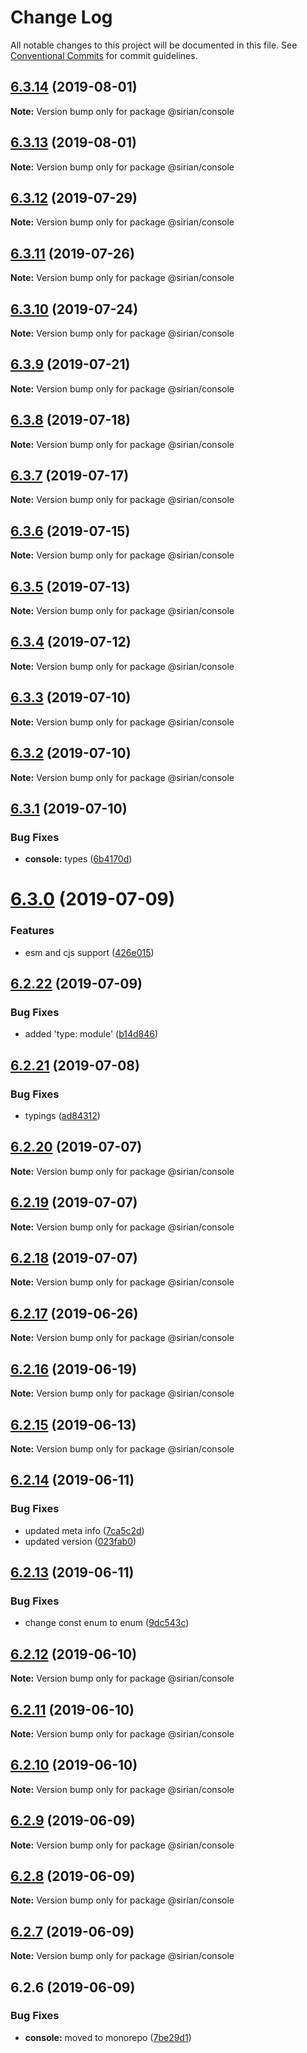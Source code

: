 # Change Log

All notable changes to this project will be documented in this file.
See [Conventional Commits](https://conventionalcommits.org) for commit guidelines.

## [6.3.14](https://github.com/sirian/js/compare/@sirian/console@6.3.13...@sirian/console@6.3.14) (2019-08-01)

**Note:** Version bump only for package @sirian/console





## [6.3.13](https://github.com/sirian/js/compare/@sirian/console@6.3.12...@sirian/console@6.3.13) (2019-08-01)

**Note:** Version bump only for package @sirian/console





## [6.3.12](https://github.com/sirian/js/compare/@sirian/console@6.3.11...@sirian/console@6.3.12) (2019-07-29)

**Note:** Version bump only for package @sirian/console





## [6.3.11](https://github.com/sirian/js/compare/@sirian/console@6.3.10...@sirian/console@6.3.11) (2019-07-26)

**Note:** Version bump only for package @sirian/console





## [6.3.10](https://github.com/sirian/js/compare/@sirian/console@6.3.9...@sirian/console@6.3.10) (2019-07-24)

**Note:** Version bump only for package @sirian/console





## [6.3.9](https://github.com/sirian/js/compare/@sirian/console@6.3.8...@sirian/console@6.3.9) (2019-07-21)

**Note:** Version bump only for package @sirian/console





## [6.3.8](https://github.com/sirian/js/compare/@sirian/console@6.3.7...@sirian/console@6.3.8) (2019-07-18)

**Note:** Version bump only for package @sirian/console





## [6.3.7](https://github.com/sirian/js/compare/@sirian/console@6.3.6...@sirian/console@6.3.7) (2019-07-17)

**Note:** Version bump only for package @sirian/console





## [6.3.6](https://github.com/sirian/js/compare/@sirian/console@6.3.5...@sirian/console@6.3.6) (2019-07-15)

**Note:** Version bump only for package @sirian/console





## [6.3.5](https://github.com/sirian/js/compare/@sirian/console@6.3.4...@sirian/console@6.3.5) (2019-07-13)

**Note:** Version bump only for package @sirian/console





## [6.3.4](https://github.com/sirian/js/compare/@sirian/console@6.3.3...@sirian/console@6.3.4) (2019-07-12)

**Note:** Version bump only for package @sirian/console





## [6.3.3](https://github.com/sirian/js/compare/@sirian/console@6.3.2...@sirian/console@6.3.3) (2019-07-10)

**Note:** Version bump only for package @sirian/console





## [6.3.2](https://github.com/sirian/js/compare/@sirian/console@6.3.1...@sirian/console@6.3.2) (2019-07-10)

**Note:** Version bump only for package @sirian/console





## [6.3.1](https://github.com/sirian/js/compare/@sirian/console@6.3.0...@sirian/console@6.3.1) (2019-07-10)


### Bug Fixes

* **console:** types ([6b4170d](https://github.com/sirian/js/commit/6b4170d))





# [6.3.0](https://github.com/sirian/js/compare/@sirian/console@6.2.22...@sirian/console@6.3.0) (2019-07-09)


### Features

* esm and cjs support ([426e015](https://github.com/sirian/js/commit/426e015))





## [6.2.22](https://github.com/sirian/js/compare/@sirian/console@6.2.21...@sirian/console@6.2.22) (2019-07-09)


### Bug Fixes

* added 'type: module' ([b14d846](https://github.com/sirian/js/commit/b14d846))





## [6.2.21](https://github.com/sirian/js/compare/@sirian/console@6.2.20...@sirian/console@6.2.21) (2019-07-08)


### Bug Fixes

* typings ([ad84312](https://github.com/sirian/js/commit/ad84312))





## [6.2.20](https://github.com/sirian/js/compare/@sirian/console@6.2.19...@sirian/console@6.2.20) (2019-07-07)

**Note:** Version bump only for package @sirian/console





## [6.2.19](https://github.com/sirian/js/compare/@sirian/console@6.2.18...@sirian/console@6.2.19) (2019-07-07)

**Note:** Version bump only for package @sirian/console





## [6.2.18](https://github.com/sirian/js/compare/@sirian/console@6.2.17...@sirian/console@6.2.18) (2019-07-07)

**Note:** Version bump only for package @sirian/console





## [6.2.17](https://github.com/sirian/js/compare/@sirian/console@6.2.16...@sirian/console@6.2.17) (2019-06-26)

**Note:** Version bump only for package @sirian/console





## [6.2.16](https://github.com/sirian/js/compare/@sirian/console@6.2.15...@sirian/console@6.2.16) (2019-06-19)

**Note:** Version bump only for package @sirian/console





## [6.2.15](https://github.com/sirian/js/compare/@sirian/console@6.2.14...@sirian/console@6.2.15) (2019-06-13)

**Note:** Version bump only for package @sirian/console





## [6.2.14](https://github.com/sirian/js/compare/@sirian/console@6.2.13...@sirian/console@6.2.14) (2019-06-11)


### Bug Fixes

* updated meta info ([7ca5c2d](https://github.com/sirian/js/commit/7ca5c2d))
* updated version ([023fab0](https://github.com/sirian/js/commit/023fab0))





## [6.2.13](https://github.com/sirian/js/compare/@sirian/console@6.2.12...@sirian/console@6.2.13) (2019-06-11)


### Bug Fixes

* change const enum to enum ([9dc543c](https://github.com/sirian/js/commit/9dc543c))





## [6.2.12](https://github.com/sirian/js/compare/@sirian/console@6.2.11...@sirian/console@6.2.12) (2019-06-10)

**Note:** Version bump only for package @sirian/console





## [6.2.11](https://github.com/sirian/js/compare/@sirian/console@6.2.10...@sirian/console@6.2.11) (2019-06-10)

**Note:** Version bump only for package @sirian/console





## [6.2.10](https://github.com/sirian/js/compare/@sirian/console@6.2.9...@sirian/console@6.2.10) (2019-06-10)

**Note:** Version bump only for package @sirian/console





## [6.2.9](https://github.com/sirian/js/compare/@sirian/console@6.2.8...@sirian/console@6.2.9) (2019-06-09)

**Note:** Version bump only for package @sirian/console





## [6.2.8](https://github.com/sirian/js/compare/@sirian/console@6.2.7...@sirian/console@6.2.8) (2019-06-09)

**Note:** Version bump only for package @sirian/console





## [6.2.7](https://github.com/sirian/js/compare/@sirian/console@6.2.6...@sirian/console@6.2.7) (2019-06-09)

**Note:** Version bump only for package @sirian/console





## 6.2.6 (2019-06-09)


### Bug Fixes

* **console:** moved to monorepo ([7be29d1](https://github.com/sirian/js/commit/7be29d1))
